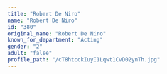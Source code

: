 ```yaml
---
title: "Robert De Niro"
name: "Robert De Niro"
id: "380"
original_name: "Robert De Niro"
known_for_department: "Acting"
gender: "2"
adult: "false"
profile_path: "/cT8htcckIuyI1Lqwt1CvD02ynTh.jpg"
---
```

